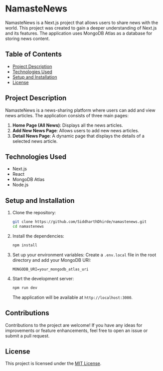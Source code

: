 # NamasteNews

NamasteNews is a Next.js project that allows users to share news with the world. This project was created to gain a deeper understanding of Next.js and its features. The application uses MongoDB Atlas as a database for storing news content.

## Table of Contents
- [Project Description](#project-description)
- [Technologies Used](#technologies-used)
- [Setup and Installation](#setup-and-installation)
- [License](#license)

## Project Description

NamasteNews is a news-sharing platform where users can add and view news articles. The application consists of three main pages:
1. **Home Page (All News)**: Displays all the news articles.
2. **Add New News Page**: Allows users to add new news articles.
3. **Detail News Page**: A dynamic page that displays the details of a selected news article.

## Technologies Used

- Next.js
- React
- MongoDB Atlas
- Node.js

## Setup and Installation

1. Clone the repository:
    ```bash
    git clone https://github.com/SiddharthDhirde/namastenews.git
    cd namastenews
    ```

2. Install the dependencies:
    ```bash
    npm install
    ```

3. Set up your environment variables:
    Create a `.env.local` file in the root directory and add your MongoDB URI:
    ```env
    MONGODB_URI=your_mongodb_atlas_uri
    ```

4. Start the development server:
    ```bash
    npm run dev
    ```

    The application will be available at `http://localhost:3000`.

## Contributions

Contributions to the project are welcome! If you have any ideas for improvements or feature enhancements, feel free to open an issue or submit a pull request.

## License

This project is licensed under the [MIT License](LICENSE).
